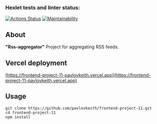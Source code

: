 ### Hexlet tests and linter status:

[![Actions Status](https://github.com/pavlovkeith/frontend-project-11/actions/workflows/hexlet-check.yml/badge.svg)](https://github.com/pavlovkeith/frontend-project-11/actions)
[![Maintainability](https://api.codeclimate.com/v1/badges/4a64de601cdfcb58c3cc/maintainability)](https://codeclimate.com/github/pavlovkeith/frontend-project-11/maintainability)

## About

**"Rss-aggregator"** Project for aggregating RSS feeds.

## Vercel deployment

[https://frontend-project-11-pavlovkeith.vercel.app](https://frontend-project-11-pavlovkeith.vercel.app)

## Usage

```
git clone https://github.com/pavlovkeith/frontend-project-11.git
cd frontend-project-11
npm install
```
